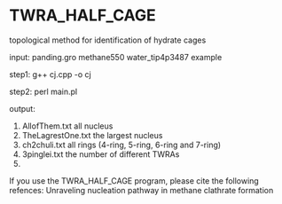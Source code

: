 # TWRA_HALF_CAGE
topological method for identification of hydrate cages

input: panding.gro  methane550 water_tip4p3487 example

step1: g++ cj.cpp -o cj

step2: perl main.pl

output:
1. AllofThem.txt all nucleus
2. TheLagrestOne.txt the largest nucleus
3. ch2chuli.txt all rings (4-ring, 5-ring, 6-ring and 7-ring)
4. 3pinglei.txt the number of different TWRAs
5. 

If you use the TWRA_HALF_CAGE program, please cite the following refences:
Unraveling nucleation pathway in methane clathrate formation
